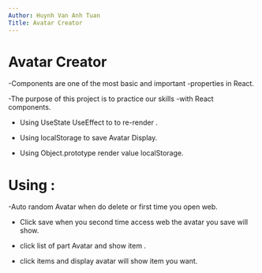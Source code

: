 ```yaml
---
Author: Huynh Van Anh Tuan
Title: Avatar Creator
---
```

# Avatar Creator
-Components are one of the most basic and important -properties in React.

-The purpose of this project is to practice our skills -with React components.

- Using UseState UseEffect to to re-render .

- Using localStorage to save Avatar Display.

- Using Object.prototype render value localStorage.

# Using :
-Auto random Avatar when do delete or first time you open web.

- Click save when you second time access web the avatar you save will show.

- click list of part Avatar and show item .

- click items and display avatar will show item you want.